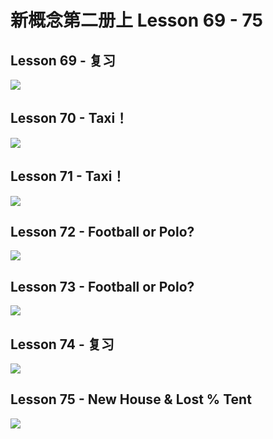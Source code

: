 # 新概念第二册上 Lesson 69 - 75

## Lesson 69 - 复习

<img src="lesson/Lesson-69.png">

## Lesson 70 - Taxi！

<img src="lesson/Lesson-70.png">

## Lesson 71 - Taxi！

<img src="lesson/Lesson-71.png">

## Lesson 72 - Football or Polo?

<img src="lesson/Lesson-72.png">

## Lesson 73 - Football or Polo?

<img src="lesson/Lesson-73.png">

## Lesson 74 - 复习

<img src="lesson/Lesson-74.png">

## Lesson 75 - New House & Lost % Tent

<img src="lesson/Lesson-75.png">

